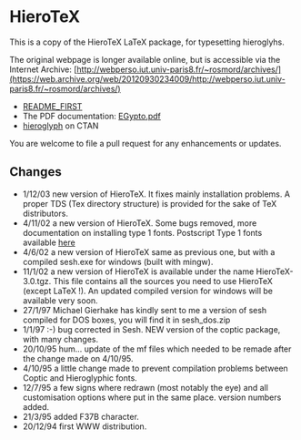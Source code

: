 HieroTeX
========

This is a copy of the HieroTeX LaTeX package, for typesetting hieroglyhs.

The original webpage is longer available online, but is accessible via the Internet Archive: [http://webperso.iut.univ-paris8.fr/~rosmord/archives/](https://web.archive.org/web/20120930234009/http://webperso.iut.univ-paris8.fr/~rosmord/archives/)

- [README_FIRST](README_FIRST)
- The PDF documentation: [EGypto.pdf](texmf/doc/latex/hierotex)
- [hi­ero­glyph](https://www.ctan.org/tex-archive/language/hieroglyph) on CTAN

You are welcome to file a pull request for any enhancements or updates.

Changes
-------

- 1/12/03 new version of HieroTeX. It fixes mainly installation problems. A proper TDS (Tex directory structure) is provided for the sake of TeX distributors.
- 4/11/02 a new version of HieroTeX. Some bugs removed, more documentation on installing type 1 fonts. Postscript Type 1 fonts available [here](https://web.archive.org/web/20120930234009/http://webperso.iut.univ-paris8.fr/~rosmord/archives/HieroType1-3.1.4.tgz)
- 4/6/02 a new version of HieroTeX same as previous one, but with a compiled sesh.exe for windows (built with mingw).
- 11/1/02 a new version of HieroTeX is available under the name HieroTeX-3.0.tgz. This file contains all the sources you need to use HieroTeX (except LaTeX !). An updated compiled version for windows will be available very soon.
- 27/1/97 Michael Gierhake has kindly sent to me a version of sesh compiled for DOS boxes, you will find it in sesh_dos.zip
- 1/1/97 :-) bug corrected in Sesh. NEW version of the coptic package, with many changes.
- 20/10/95 hum... update of the mf files which needed to be remade after the change made on 4/10/95.
- 4/10/95 a little change made to prevent compilation problems between Coptic and Hieroglyphic fonts.
- 12/7/95 a few signs where redrawn (most notably the eye) and all customisation options where put in the same place. version numbers added.
- 21/3/95 added F37B character.
- 20/12/94 first WWW distribution.

